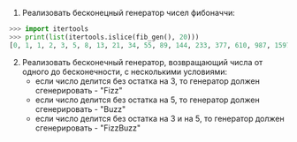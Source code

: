 1. Реализовать бесконецный генератор чисел фибоначчи:
```python
>>> import itertools
>>> print(list(itertools.islice(fib_gen(), 20)))
[0, 1, 1, 2, 3, 5, 8, 13, 21, 34, 55, 89, 144, 233, 377, 610, 987, 1597, 2584, 4181]
```

2. Реализовать бесконечный генератор, возвращающий числа от одного до бесконечности, с несколькими условиями: 
    * если число делится без остатка на 3, то генератор должен сгенерировать - "Fizz"
    * если число делится без остатка на 5, то генератор должен сгенерировать - "Buzz"
    * если число делится без остатка на 3 и на 5, то генератор должен сгенерировать - "FizzBuzz"

